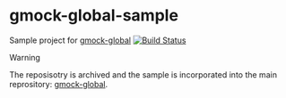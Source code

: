 # gmock-global-sample
Sample project for [gmock-global](https://github.com/apriorit/gmock-global) [![Build Status](https://travis-ci.org/apriorit/gmock-global-sample.svg?branch=master)](https://travis-ci.org/apriorit/gmock-global-sample)

> [!WARNING]
> The reposisotry is archived and the sample is incorporated into the main reprository: [gmock-global](https://github.com/apriorit/gmock-global).
